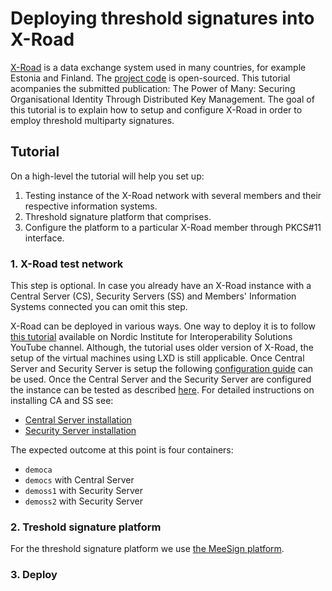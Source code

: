 # Deploying threshold signatures into X-Road

[X-Road](https://x-road.global/) is a data exchange system used in many countries, for example Estonia and Finland. The [project code](https://github.com/nordic-institute/X-Road/)  is open-sourced. This tutorial acompanies the submitted publication: The Power of Many: Securing Organisational Identity Through Distributed Key Management. The goal of this tutorial is to explain how to setup and configure X-Road in order to employ threshold multiparty signatures.

<!-- ## Background --> 

<!-- The Members of the X-Road network exchange messages. Imagine a two-member scenario, where one --> 

## Tutorial

On a high-level the tutorial will help you set up:

1. Testing instance of the X-Road network with several members and their respective information systems.
1. Threshold signature platform that comprises.
1. Configure the platform to a particular X-Road member through PKCS#11 interface.


### 1. X-Road test network

This step is optional. In case you already have an X-Road instance with a Central Server (CS), Security Servers (SS) and Members' Information Systems connected you can omit this step.

X-Road can be deployed in various ways. One way to deploy it is to follow [this tutorial](https://www.youtube.com/watch?v=RV-Dq69yFVE&list=PL1hmZln4PWNWjy-7aCYrdr6yo3NDOvrT9) available on Nordic Institute for Interoperability Solutions YouTube channel. Although, the tutorial uses older version of X-Road, the setup of the virtual machines using LXD is still applicable. Once Central Server and Security Server is setup the following [configuration guide](https://nordic-institute.atlassian.net/wiki/spaces/XRDKB/pages/215875585/How+to+Configure+Central+Server+version+7.3.0#Table-of-contents) can be used. Once the Central Server and the Security Server are configured the instance can be tested as described [here](https://nordic-institute.atlassian.net/wiki/spaces/XRDKB/pages/4915774/How+to+Test+That+the+Security+Server+Is+Working+After+Completing+Installation+and+Configuration). For detailed instructions on installing CA and SS see: 
- [Central Server installation](https://github.com/nordic-institute/X-Road/blob/develop/doc/Manuals/ig-cs_x-road_6_central_server_installation_guide.md)
- [Security Server installation](https://github.com/nordic-institute/X-Road/blob/develop/doc/Manuals/ig-ss_x-road_v6_security_server_installation_guide.md)

The expected outcome at this point is four containers:
- `democa`
- `democs` with Central Server
- `demoss1` with Security Server
- `demoss2` with Security Server

### 2. Treshold signature platform

For the threshold signature platform we use [the MeeSign platform](https://meesign.crocs.fi.muni.cz).

### 3. Deploy
